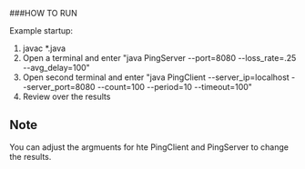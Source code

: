 ###HOW TO RUN

Example startup:
1) javac *.java
2) Open a terminal and enter "java PingServer --port=8080 --loss_rate=.25 --avg_delay=100"
3) Open second terminal and enter "java PingClient --server_ip=localhost --server_port=8080 --count=100 --period=10 --timeout=100"
4) Review over the results

## Note
You can adjust the argmuents for hte PingClient and PingServer to change the results.

